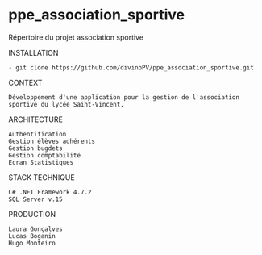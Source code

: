 # ppe_association_sportive
Répertoire du projet association sportive

INSTALLATION

	- git clone https://github.com/divinoPV/ppe_association_sportive.git
	
CONTEXT

	Développement d'une application pour la gestion de l'association sportive du lycée Saint-Vincent.
	
ARCHITECTURE
	
	Authentification
	Gestion élèves adhérents
	Gestion bugdets
	Gestion comptabilité
	Ecran Statistiques
	
STACK TECHNIQUE

	C# .NET Framework 4.7.2
	SQL Server v.15
	
PRODUCTION

	Laura Gonçalves
	Lucas Boganin
	Hugo Monteiro
